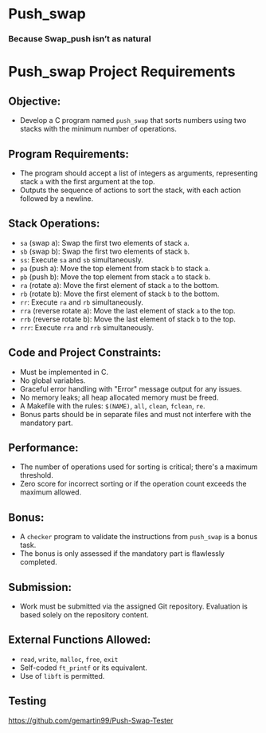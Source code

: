 # Push_swap
### Because Swap_push isn’t as natural

# Push_swap Project Requirements

## Objective:
- Develop a C program named `push_swap` that sorts numbers using two stacks with the minimum number of operations.

## Program Requirements:
- The program should accept a list of integers as arguments, representing stack `a` with the first argument at the top.
- Outputs the sequence of actions to sort the stack, with each action followed by a newline.

## Stack Operations:
- `sa` (swap a): Swap the first two elements of stack `a`.
- `sb` (swap b): Swap the first two elements of stack `b`.
- `ss`: Execute `sa` and `sb` simultaneously.
- `pa` (push a): Move the top element from stack `b` to stack `a`.
- `pb` (push b): Move the top element from stack `a` to stack `b`.
- `ra` (rotate a): Move the first element of stack `a` to the bottom.
- `rb` (rotate b): Move the first element of stack `b` to the bottom.
- `rr`: Execute `ra` and `rb` simultaneously.
- `rra` (reverse rotate a): Move the last element of stack `a` to the top.
- `rrb` (reverse rotate b): Move the last element of stack `b` to the top.
- `rrr`: Execute `rra` and `rrb` simultaneously.

## Code and Project Constraints:
- Must be implemented in C.
- No global variables.
- Graceful error handling with "Error" message output for any issues.
- No memory leaks; all heap allocated memory must be freed.
- A Makefile with the rules: `$(NAME)`, `all`, `clean`, `fclean`, `re`.
- Bonus parts should be in separate files and must not interfere with the mandatory part.

## Performance:
- The number of operations used for sorting is critical; there's a maximum threshold.
- Zero score for incorrect sorting or if the operation count exceeds the maximum allowed.

## Bonus:
- A `checker` program to validate the instructions from `push_swap` is a bonus task.
- The bonus is only assessed if the mandatory part is flawlessly completed.

## Submission:
- Work must be submitted via the assigned Git repository. Evaluation is based solely on the repository content.

## External Functions Allowed:
- `read`, `write`, `malloc`, `free`, `exit`
- Self-coded `ft_printf` or its equivalent.
- Use of `libft` is permitted.

## Testing
https://github.com/gemartin99/Push-Swap-Tester
